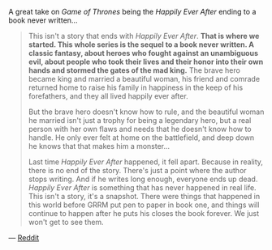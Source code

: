 A great take on _Game of Thrones_ being the _Happily Ever After_ ending to a
book never written...

> This isn't a story that ends with _Happily Ever After_. __That is where we
> started. This whole series is the sequel to a book never written. A classic
> fantasy, about heroes who fought against an unambiguous evil, about people who
> took their lives and their honor into their own hands and stormed the gates of
> the mad king.__ The brave hero became king and married a beautiful woman, his
> friend and comrade returned home to raise his family in happiness in the keep
> of his forefathers, and they all lived happily ever after.
> 
> But the brave hero doesn't know how to rule, and the beautiful woman he
> married isn't just a trophy for being a legendary hero, but a real person with
> her own flaws and needs that he doesn't know how to handle. He only ever felt
> at home on the battlefield, and deep down he knows that that makes him a
> monster...
> 
> Last time _Happily Ever After_ happened, it fell apart. Because in reality,
> there is no end of the story. There's just a point where the author stops
> writing. And if he writes long enough, everyone ends up dead. _Happily Ever
> After_ is something that has never happened in real life. This isn't a story,
> it's a snapshot. There were things that happened in this world before GRRM put
> pen to paper in book one, and things will continue to happen after he puts his
> closes the book forever. We just won't get to see them.

&mdash; [Reddit](https://www.reddit.com/r/gameofthrones/comments/2737fk/s4e8_when_will_we_learn/chx4bme/)
